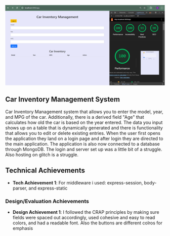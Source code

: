 
![alt text](image.png)

## Car Inventory Management System 

Car Inventory Management system that allows you to enter the model, year, and MPG of the car. Additionally, there is a derived field "Age" that calculates how old the car is based on the year entered. The data you input shows up on a table that is dynamically generated and there is functionality that allows you to edit or delete existing entries. When the user first opens the application they land on a login page and after login they are directed to the main application. The application is also now connected to a database through MongoDB. The login and server set up was a little bit of a struggle. Also hosting on glitch is a struggle.


## Technical Achievements
- **Tech Achievement 1**: For middleware i used: express-session,
body-parser, and 
express-static

### Design/Evaluation Achievements
- **Design Achievement 1**: I followed the CRAP principles by making sure fields were spaced out accordingly, used cohesive and easy to read colors, and had a readable font. Also the buttons are different colros for emphasis